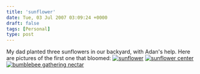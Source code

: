 ```yaml
---
title: 'sunflower'
date: Tue, 03 Jul 2007 03:09:24 +0000
draft: false
tags: [Personal]
type: post
---
```


My dad planted three sunflowers in our backyard, with Adan's help. Here are pictures of the first one that bloomed: [![sunflower](http://familiarodriguez.smugmug.com/photos/168957154-S.jpg)](http://familiarodriguez.smugmug.com/photos/168957154-L.jpg) [![sunflower center](http://familiarodriguez.smugmug.com/photos/168958825-S.jpg)](http://familiarodriguez.smugmug.com/photos/168958825-L.jpg) [![bumblebee gathering nectar](http://familiarodriguez.smugmug.com/photos/168959577-S.jpg)](http://familiarodriguez.smugmug.com/photos/168959577-L.jpg)